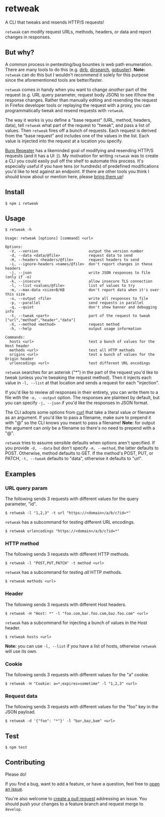 # retweak

A CLI that tweaks and resends HTTP/S requests!

`retweak` can modify request URLs, methods, headers, or data and report changes in responses.

## But why?

A common process in pentesting/bug bounties is web path enumeration. There are many tools to do this (e.g. [dirb](http://dirb.sourceforge.net/), [dirsearch](https://github.com/maurosoria/dirsearch), [gobuster](https://github.com/OJ/gobuster)). **Note:** `retweak` can do this but I wouldn't recommend it solely for this purpose since the aforementioned tools are better/faster.

`retweak` comes in handy when you want to change *another* part of the request (e.g. URL query parameter, request body JSON) to see if/how the response changes. Rather than manually editing and resending the request in Firefox developer tools or replaying the request with a proxy, you can programmatically tweak and resend requests with `retweak`.

The way it works is you define a "base request" (URL, method, headers, data), tell `retweak` what part of the request to "tweak", and pass a list of values. Then `retweak` fires off a bunch of requests. Each request is derived from the "base request" and includes one of the values in the list. Each value is injected into the request at a location you specify.

[Burp Repeater](https://portswigger.net/burp/documentation/desktop/tools/repeater) has a likeminded goal of modifying and resending HTTP/S requests (and it has a UI :)). My motivation for writing `retweak` was to create a CLI you could easily pull off the shelf to automate this process. It's especially useful if you have tens (or hundreds) of predefined modifications you'd like to test against an endpoint. If there are other tools you think I should know about or mention here, please [bring them up](#Contributing)!

## Install

`$ npm i retweak`

## Usage

`$ retweak -h`

```
Usage: retweak [options] [command] <url>

Options:
  -V, --version                       output the version number
  -d, --data <data/@file>             request data to send
  -H, --headers <headers/@file>       request headers to send
  -i, --ignore-headers <names/@file>  don't report changes in these headers
  -j, --json                          write JSON responses to file (only if -o)
  -k, --insecure                      allow insecure TLS connection
  -l, --list <values/@file>           list of values to try
  -m, --max-data <size>B/KB           don't report data when it's over this size
  -o, --output <file>                 write all responses to file
  -p, --parallel                      send requests in parallel
  -q, --quiet                         don't show banner and debugging info
  -t, --tweak <part>                  part of the request to tweak ["url","method","header","data"]
  -X, --method <method>               request method
  -h, --help                          output usage information

Commands:
  hosts <url>                         test a bunch of values for the Host header
  methods <url>                       test all HTTP methods
  origins <url>                       test a bunch of values for the Origin header
  urlencodings <url>                  test different URL encodings
```

`retweak` searches for an asterisk ("\*") in the part of the request you'd like to tweak (unless you're tweaking the request method). Then it injects each value in `-l, --list` at that location and sends a request for each "injection".

If you'd like to review *all* responses in their entirety, you can write them to a file with the `-o, --output` option. The responses are plaintext by default, but you can specify `-j, --json` if you'd like the responses in JSON format.

The CLI adopts some options from [curl](https://curl.haxx.se/) that take a literal value *or* filename as an argument. If you'd like to pass a filename, make sure to prepend it with "@" so the CLI knows you meant to pass a filename! **Note:** for output the argument can *only* be a filename so there's no need to prepend with a "@".

`retweak` tries to assume sensible defaults when options aren't specified. If you provide `-d, --data` but don't specify `-m, --method`, the latter defaults to POST. Otherwise, method defaults to GET. If the method's POST, PUT, or PATCH, `-t, --tweak` defaults to "data", otherwise it defaults to "url".

## Examples

### URL query param

The following sends 3 requests with different values for the query parameter, "id".

```
$ retweak -l "1,2,3" -t url "https://<domain>/a/b/c?id=*"
```

`retweak` has a subcommand for testing different URL encodings.

```
$ retweak urlencodings "https://<domain>/a/b/c?id=*"
```

### HTTP method

The following sends 3 requests with different HTTP methods.

```
$ retweak -l "POST,PUT,PATCH" -t method <url>
```

`retweak` has a subcommand for testing *all* HTTP methods.

```
$ retweak methods <url>
```

### Header

The following sends 3 requests with different Host headers.

```
$ retweak -H "Host: *" -l "foo.com,bar.foo.com,baz.foo.com" <url>
```

`retweak` has a subcommand for injecting a bunch of values in the Host header.

```
$ retweak hosts <url>
```

**Note:** you can use `-l, --list` if you have a list of hosts, otherwise `retweak` will use its own.

### Cookie

The following sends 3 requests with different values for the "a" cookie.

```
$ retweak -H "Cookie: a=*;expires=sometime" -l "1,2,3" <url>
```

### Request data

The following sends 3 requests with different values for the "foo" key in the JSON payload.

```
$ retweak -d '{"foo": "*"}' -l "bar,baz,bam" <url>
```

## Test

`$ npm test`

## Contributing

Please do!

If you find a bug, want to add a feature, or have a question, feel free to [open an issue](https://github.com/zbo14/retweak/issues/new).

You're also welcome to [create a pull request](https://github.com/zbo14/retweak/compare/develop...) addressing an issue. You should push your changes to a feature branch and request merge to `develop`.
